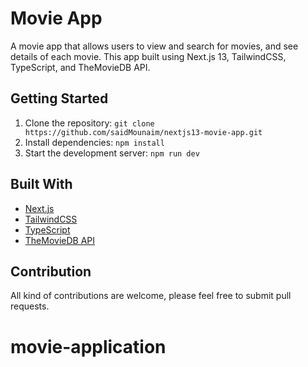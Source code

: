 # Movie App

A movie app that allows users to view and search for movies, and see details of each movie. This app built using Next.js 13, TailwindCSS, TypeScript, and TheMovieDB API.

## Getting Started

1. Clone the repository: `git clone https://github.com/saidMounaim/nextjs13-movie-app.git`
2. Install dependencies: `npm install`
3. Start the development server: `npm run dev`

## Built With

- [Next.js](https://nextjs.org/)
- [TailwindCSS](https://tailwindcss.com/)
- [TypeScript](https://www.typescriptlang.org/)
- [TheMovieDB API](https://www.themoviedb.org/)

## Contribution

All kind of contributions are welcome, please feel free to submit pull requests.
# movie-application
